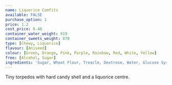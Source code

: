 ```yaml
---
name: Liquorice Comfits
available: FALSE
purchase_option: 1
price: 1.2
cost_price: 0.48
container_water_weight: 919
container_sweets_weight: 870
type: [Chewy, Liquorice]
flavour: [Aniseed]
colour: [Green, Orange, Pink, Purple, Rainbow, Red, White, Yellow]
free: [Alcohol, Sugar]
ingredients: 'Sugar, Wheat Flour, Treacle, Dextrose, Water, Glucose Syrup, Modified Tapioca Starch, Colours: E170, E100, E163, E160A; Glazing Agents: Shellac, Carnauba Wax; Liquorice Extract, Vegetable Oil, Safflower Extract, Flavourings, Spirulina'
---
```

Tiny torpedos with hard candy shell and a liquorice centre.